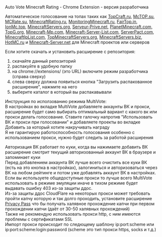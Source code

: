 Auto Vote Minecraft Rating - Chrome Extension - версия разработчика

Автоматическое голосование на топах таких как [TopCraft.ru](http://topcraft.ru/), [McTOP.su](https://mctop.su/), [MCRate.su](http://mcrate.su/), [MinecraftRating.ru](http://minecraftrating.ru/), [MonitoringMinecraft.ru](http://monitoringminecraft.ru/), [FairTop.in](https://fairtop.in/), [IonMc.top](https://ionmc.top/), [MinecraftServers.org](https://minecraftservers.org/), [Serveur-Prive.net](https://serveur-prive.net/minecraft), [PlanetMinecraft.com](https://www.planetminecraft.com/), [TopG.org](https://topg.org/Minecraft), [Minecraft-Mp.com](https://minecraft-mp.com/), [Minecraft-Server-List.com](http://minecraft-server-list.com/), [ServerPact.com](https://www.serverpact.com/), [MinecraftIpList.com](https://www.minecraftiplist.com/), [TopMinecraftServers.org](https://topminecraftservers.org/), [MinecraftServers.biz](http://minecraftservers.biz/), [HotMC.ru](https://hotmc.ru/) и [Minecraft-Server.net](https://minecraft-server.net/) для Minecraft проектов или серверов

Если хотите скачать и установить расширение с репозитория:
1. скачайте данный репозиторий
2. распакуйте в удобную папку
3. на chrome://extensions/ (это URL) включите режим разработчика (справа сверху)
4. слева сверху должна появиться кнопка "Загрузить распакованное расширение", нажмите на него
5. выберите каталог в который вы распакавывали

Инструкция по исползованию режима MultiVote:   
В настройках во вкладке MultiVote добавляете аккаунты ВК и прокси, расширение будет само выбирать оптимальный вариант с какого вк или прокси делать голосование.
Ставите галочку напротив "Использовать ВК и прокси при голосовании" и добавляете проекты во вкладке Добавить за который хотите накручивать награду   
Я не гарантирую работоспособность голосования особенно с использованием прокси, нужно будет следить за работой расширения

Авторизация ВК работает по куки, когда вы нажимаете добавить ВК расширение смотрит текущий авторизованный аккаунт ВК в браузере и запоминает куки   
Перед добавлением аккаунта ВК лучше всего очистить все куки ВК (есть на это кнопка в настройках), залогиниться и авторизоваться через ВК на любом рейтинге и потом уже добавлять аккаунт ВК в настройках.   
Если вы используете общедоступные прокси то лучше всего MultiVote использовать в режиме эмуляции иначе в тихом режиме будет выдавать ошибку 403 из-за защиты ддос.   
Из-за защиты ддос CloudFlare на некоторых прокси может требовать пройти капчу которую и так долго проходить, установите расширение [Privacy Pass](https://chrome.google.com/webstore/detail/privacy-pass/ajhmfdgkijocedmfjonnpjfojldioehi) что бы получать халявное прохождение капчи при первом прохождении капчи (даёт от 30-50 халявных прохождений)   
Также не рекомендую использовать прокси http, с ним имеются проблемы с сертификатами SSL   
Импорт прокси происходит по следющему шаблону ip:port:scheme или ip:port:scheme:login:password (scheme это тип прокси https, socks и т.д.)